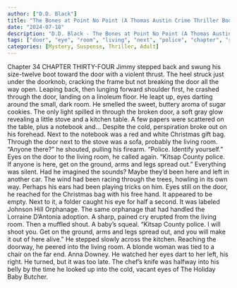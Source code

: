 ```yaml
---
author: ["D.D. Black"]
title: "The Bones at Point No Point (A Thomas Austin Crime Thriller Book 1) - Chapter 35"
date: "2024-07-18"
description: "D.D. Black - The Bones at Point No Point (A Thomas Austin Crime Thriller Book 1)"
tags: ["door", "eye", "room", "living", "next", "police", "chapter", "stepped", "back", "way", "stove", "kitchen", "table", "notebook", "cold", "christmas", "bag", "anyone", "kitsap", "county", "get", "ground", "arm", "leg", "spread"]
categories: [Mystery, Suspense, Thriller, Adult]
---
```


Chapter 34
CHAPTER THIRTY-FOUR
Jimmy stepped back and swung his size-twelve boot toward the door with a violent thrust. The heel struck just under the doorknob, cracking the frame but not breaking the door all the way open.
Leaping back, then lunging forward shoulder first, he crashed through the door, landing on a linoleum floor. He leapt up, eyes darting around the small, dark room. He smelled the sweet, buttery aroma of sugar cookies. The only light spilled in through the broken door, a soft gray glow revealing a little stove and a kitchen table. A few papers were scattered on the table, plus a notebook and…
Despite the cold, perspiration broke out on his forehead. Next to the notebook was a red and white Christmas gift bag.
Through the door next to the stove was a sofa, probably the living room. “Anyone there?” he shouted, pulling his firearm. “Police. Identify yourself.”
Eyes on the door to the living room, he called again. “Kitsap County police. If anyone is here, get on the ground, arms and legs spread out.”
Everything was silent. Had he imagined the sounds? Maybe they’d been here and left in another car. The wind had been racing through the trees, howling in its own way. Perhaps his ears had been playing tricks on him.
Eyes still on the door, he reached for the Christmas bag with his free hand. It appeared to be empty. Next to it, a folder caught his eye for half a second. It was labeled Johnson Hill Orphanage. The same orphanage that had handled the Lorraine D’Antonia adoption.
A sharp, pained cry erupted from the living room.
Then a muffled shout.
A baby’s squeal.
“Kitsap County police. I will shoot you. Get on the ground, arms and legs spread out, and you will make it out of here alive.”
He stepped slowly across the kitchen. Reaching the doorway, he peered into the living room. A blonde woman was tied to a chair on the far end. Anna Downey. He watched her eyes dart to her left, his right.
He turned, but it was too late.
The chef’s knife was halfway into his belly by the time he looked up into the cold, vacant eyes of The Holiday Baby Butcher.